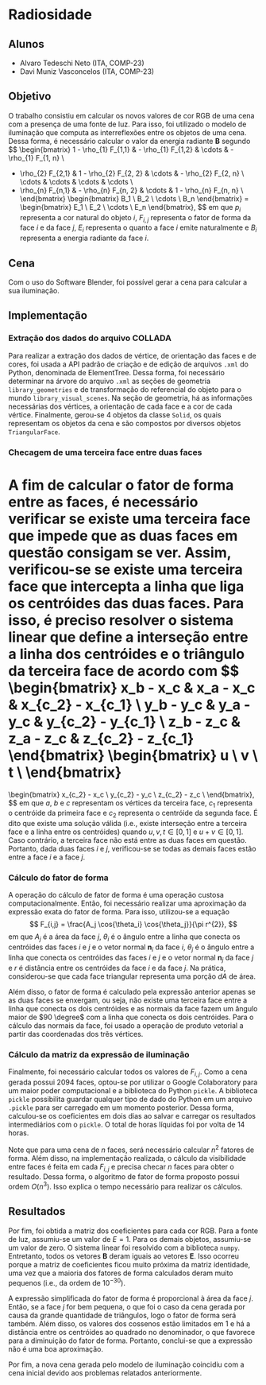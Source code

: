# Radiosidade

## Alunos

  - Alvaro Tedeschi Neto (ITA, COMP-23)
  - Davi Muniz Vasconcelos (ITA, COMP-23)

## Objetivo
O trabalho consistiu em calcular os novos valores de cor RGB de uma cena com a presença de uma fonte de luz. Para isso, foi utilizado o modelo de iluminação que computa as interreflexões entre os objetos de uma cena. Dessa forma, é necessário calcular o valor da energia radiante $\mathbf{B}$ segundo
$$
\begin{bmatrix} 
1 - \rho_{1} F_{1,1} & - \rho_{1} F_{1,2} & \cdots & - \rho_{1} F_{1, n} \\
- \rho_{2} F_{2,1} & 1 - \rho_{2} F_{2, 2} & \cdots & - \rho_{2} F_{2, n} \\
\cdots & \cdots & \cdots & \cdots \\
- \rho_{n} F_{n,1} & - \rho_{n} F_{n, 2} & \cdots & 1 - \rho_{n} F_{n, n} \\
\end{bmatrix}
\begin{bmatrix}
B_1 \\
B_2 \\
\cdots \\
B_n
\end{bmatrix}
=
\begin{bmatrix}
E_1 \\
E_2 \\
\cdots \\
E_n
\end{bmatrix},
$$
em que $p_{i}$ representa a cor natural do objeto $i$, $F_{i,j}$ representa o fator de forma da face $i$ e da face $j$, $E_{i}$ representa o quanto a face $i$ emite naturalmente e $B_{i}$ representa a energia radiante da face $i$.

## Cena
Com o uso do Software Blender, foi possível gerar a cena para calcular a sua iluminação.

## Implementação

### Extração dos dados do arquivo COLLADA
Para realizar a extração dos dados de vértice, de orientação das faces e de cores, foi usada a API padrão de criação e de edição de arquivos `.xml` do Python, denominada de ElementTree. Dessa forma, foi necessário determinar na árvore do arquivo `.xml` as seções de geometria `library_geometries` e de transformação do referencial do objeto para o mundo `library_visual_scenes`. Na seção de geometria, há as informações necessárias dos vértices, a orientação de cada face e a cor de cada vértice. Finalmente, gerou-se 4 objetos da classe `Solid`, os quais representam os objetos da cena e são compostos por diversos objetos `TriangularFace`.

### Checagem de uma terceira face entre duas faces
A fim de calcular o fator de forma entre as faces, é necessário verificar se existe uma terceira face que impede que as duas faces em questão consigam se ver. Assim, verificou-se se existe uma terceira face que intercepta a linha que liga os centróides das duas faces. Para isso, é preciso resolver o sistema linear que define a interseção entre a linha dos centróides e o triângulo da terceira face de acordo com
$$
\begin{bmatrix}
x_b - x_c & x_a - x_c & x_{c_2} - x_{c_1} \\
y_b - y_c & y_a - y_c & y_{c_2} - y_{c_1} \\
z_b - z_c & z_a - z_c & z_{c_2} - z_{c_1}
\end{bmatrix}
\begin{bmatrix}
u \\
v \\
t \\
\end{bmatrix}
=
\begin{bmatrix}
x_{c_2} - x_c \\
y_{c_2} - y_c \\
z_{c_2} - z_c \\
\end{bmatrix},
$$
em que $a$, $b$ e $c$ representam os vértices da terceira face, $c_1$ representa o centróide da primeira face e $c_2$ representa o centróide da segunda face. É dito que existe uma solução válida (i.e., existe interseção entre a terceira face e a linha entre os centróides) quando $u, v, t \in [0, 1]$ e $u + v \in [0, 1]$. Caso contrário, a terceira face não está entre as duas faces em questão. Portanto, dada duas faces $i$ e $j$, verificou-se se todas as demais faces estão entre a face $i$ e a face $j$.

### Cálculo do fator de forma
A operação do cálculo de fator de forma é uma operação custosa computacionalmente. Então, foi necessário realizar uma aproximação da expressão exata do fator de forma. Para isso, utilizou-se a equação
$$
F_{i,j} = \frac{A_j \cos{\theta_i} \cos{\theta_j}}{\pi r^{2}},
$$
em que $A_j$ é a área da face $j$, $\theta_i$ é o ângulo entre a linha que conecta os centróides das faces $i$ e $j$ e o vetor normal $\mathbf{n}_i$ da face $i$, $\theta_j$ é o ângulo entre a linha que conecta os centróides das faces $i$ e $j$ e o vetor normal $\mathbf{n}_j$ da face $j$ e $r$ é distância entre os centróides da face $i$ e da face $j$. Na prática, considerou-se que cada face triangular representa uma porção $dA$ de área.

Além disso, o fator de forma é calculado pela expressão anterior apenas se as duas faces se enxergam, ou seja, não existe uma terceira face entre a linha que conecta os dois centróides e as normais da face fazem um ângulo maior de $90 \degree$ com a linha que conecta os dois centróides. Para o cálculo das normais da face, foi usado a operação de produto vetorial a partir das coordenadas dos trẽs vértices. 

### Cálculo da matriz da expressão de iluminação
Finalmente, foi necessário calcular todos os valores de $F_{i, j}$. Como a cena gerada possui 2094 faces, optou-se por utilizar o Google Colaboratory para um maior poder computacional e a biblioteca do Python `pickle`. A biblioteca `pickle` possibilita guardar qualquer tipo de dado do Python em um arquivo `.pickle` para ser carregado em um momento posterior. Dessa forma, calculou-se os coeficientes em dois dias ao salvar e carregar os resultados intermediários com o `pickle`. O total de horas líquidas foi por volta de 14 horas.

Note que para uma cena de $n$ faces, será necessário calcular $n^2$ fatores de forma. Além disso, na implementação realizada, o cálculo da visibilidade entre faces é feita em cada $F_{i,j}$ e precisa checar $n$ faces para obter o resultado. Dessa forma, o algoritmo de fator de forma proposto possui ordem $O(n^3)$. Isso explica o tempo necessário para realizar os cálculos.

## Resultados
Por fim, foi obtida a matriz dos coeficientes para cada cor RGB. Para a fonte de luz, assumiu-se um valor de $E=1$. Para os demais objetos, assumiu-se um valor de zero. O sistema linear foi resolvido com a biblioteca `numpy`. Entretanto, todos os vetores $\mathbf{B}$ deram iguais ao vetores $\mathbf{E}$. Isso ocorreu porque a matriz de coeficientes ficou muito próxima da matriz identidade, uma vez que a maioria dos fatores de forma calculados deram muito pequenos (i.e., da ordem de $10^{-30}$).

A expressão simplificada do fator de forma é proporcional à área da face $j$. Então, se a face $j$ for bem pequena, o que foi o caso da cena gerada por causa da grande quantidade de triângulos, logo o fator de forma será também. Além disso, os valores dos cossenos estão limitados em 1 e há a distância entre os centróides ao quadrado no denominador, o que favorece para a diminuição do fator de forma. Portanto, conclui-se que a expressão não é uma boa aproximação.

Por fim, a nova cena gerada pelo modelo de iluminação coincidiu com a cena inicial devido aos problemas relatados anteriormente.